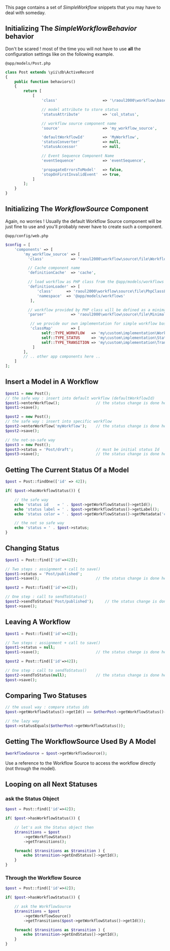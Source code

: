 
This page contains a set of *SimpleWorkflow* snippets that you may have to deal with someday.

## Initializing The *SimpleWorkflowBehavior* behavior

Don't be scared ! most of the time you will not have to use **all** the configuration settings like on the following example.

`@app/models/Post.php`

```php
class Post extends \yii\db\ActiveRecord
{
    public function behaviors()
    {
        return [
        	[
	            'class'                    => '\raoul2000\workflow\base\SimpleWorkflowBehavior',

	            // model attribute to store status
	            'statusAttribute'          => 'col_status',

	            // workflow source component name
	            'source'                   => 'my_workflow_source',

	            'defaultWorkflowId'        => 'MyWorkflow',
	            'statusConverter'          => null,
	            'statusAccessor'           => null,

	            // Event Sequence Component Name
	            'eventSequence'            => 'eventSequence',

	            'propagateErrorsToModel'   => false,
	            'stopOnFirstInvalidEvent'  => true,
			]
        ];
    }
}
```

## Initializing The *WorkflowSource* Component

Again, no worries ! Usually the default Workflow Source component will be just fine to use and you'll probably never have to create such a component.

`@app/config/web.php`

```php
$config = [
    'components' => [
        'my_workflow_source' => [
          'class'            => 'raoul2000\workflow\source\file\WorkflowFileSource',

          // Cache component name
          'definitionCache'  => 'cache',

          // load workflow as PHP class from the @app/models/workflows namespace
          'definitionLoader' => [
              'class'      => 'raoul2000\workflow\source\file\PhpClassLoader',
              'namespace'  => '@app/models/workflows'
           ],

          // workflow provided by PHP class will be defined as a minimal array
          'parser'           => 'raoul2000\workflow\source\file\MinimalArrayParser',          

           // we provide our own implementation for simple workflow base objects
		   'classMap'        => [
				self::TYPE_WORKFLOW   => 'my\custom\implementation\Workflow',
				self::TYPE_STATUS     => 'my\custom\implementation\Status',
				self::TYPE_TRANSITION => 'my\custom\implementation\Transition'
			]
        ],
        // .. other app components here ..
	]
];
```

## Insert a Model in A Workflow

```php
$post1 = new Post();
// the safe way : insert into default workflow (defaultWorkflowId)
$post1->enterWorkflow();				// the status change is done here
$post1->save();

$post2 = new Post();
// the safe way : insert into specific workflow
$post2->enterWorkflow('myWorkflow');	// the status change is done here
$post2->save();

// the not-so-safe way
$post3 = new Post();
$post3->status = 'Post/draft'; 			// must be initial status Id
$post3->save();							// the status change is done here

```

## Getting The Current Status Of a Model


```php
$post = Post::findOne(['id' => 42]);

if( $post->hasWorkflowStatus()) {

	// the safe way
	echo 'status id    = ' . $post->getWorkflowStatus()->getId();
	echo 'status label = ' . $post->getWorkflowStatus()->getLabel();
	echo 'status color = ' . $post->getWorkflowStatus()->getMetadata('color');

	// the not so safe way
	echo 'status = ' . $post->status;
}
```

## Changing Status


```php
$post1 = Post::find(['id'=>42]);

// Two steps : assignment + call to save()
$post1->status = 'Post/published';
$post1->save();							// the status change is done here

$post2 = Post::find(['id'=>42]);

// One step : call to sendToStatus()
$post2->sendToStatus('Post/published'); 	// the status change is done here
$post->save();
```

## Leaving A Workflow

```php
$post1 = Post::find(['id'=>42]);

// Two steps : assignment + call to save()
$post1->status = null;
$post1->save();							// the status change is done here

$post2 = Post::find(['id'=>42]);

// One step : call to sendToStatus()
$post2->sendToStatus(null);				// the status change is done here
$post->save();
```

## Comparing Two Statuses

```php
// the usual way : compare status ids
$post->getWorkflowStatus()->getId() == $otherPost->getWorkflowStatus()->getId();

// the lazy way
$post->statusEquals($otherPost->getWorkflowStatus());
```

## Getting The WorkflowSource Used By A Model

```php
$workflowSource = $post->getWorkflowSource();
```
Use a reference to the Workflow Source to access the workflow directly (not through the model).

## Looping on all Next Statuses

### ask the Status Object

```php
$post = Post::find(['id'=>42]);

if( $post->hasWorkflowStatus()) {

	// let's ask the Status object then
	$transitions = $post
		->getWorkflowStatus()
		->getTransitions();

	foreach( $transitions as $transition ) {
		echo $transition->getEndStatus()->getId();
	}
}
```

### Through the Workflow Source

```php
$post = Post::find(['id'=>42]);

if( $post->hasWorkflowStatus()) {

	// ask the WorkflowSource
	$transitions = $post
		->getWorkflowSource()
		->getTransitions($post->getWorkflowStatus()->getId());

	foreach( $transitions as $transition ) {
		echo $transition->getEndStatus()->getId();
	}
}
```
